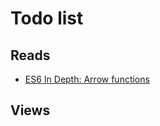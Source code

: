# Todo list
## Reads
* [ES6 In Depth: Arrow functions](https://hacks.mozilla.org/2015/06/es6-in-depth-arrow-functions/)
## Views
